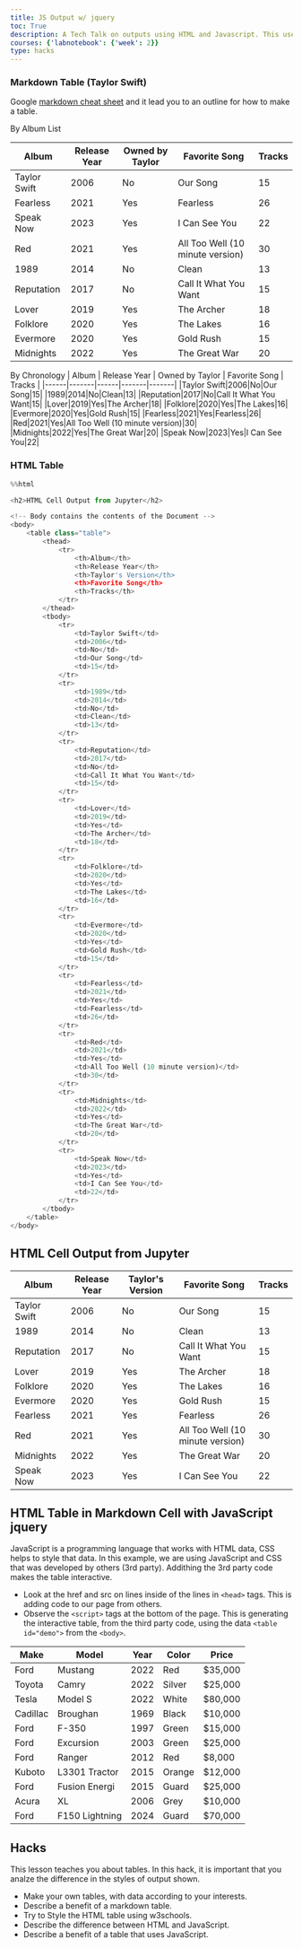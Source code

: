 ```yaml
---
title: JS Output w/ jquery
toc: True
description: A Tech Talk on outputs using HTML and Javascript. This uses jquery for easy onscreen interaction and filtering.
courses: {'labnotebook': {'week': 2}}
type: hacks
---
```


### Markdown Table (Taylor Swift)
Google [markdown cheat sheet](https://www.markdownguide.org/extended-syntax/#tables) and it lead you to an outline for how to make a table.

By Album List

| Album | Release Year | Owned by Taylor | Favorite Song | Tracks |
|------|-------|------|-------|-------|
|Taylor Swift|2006|No|Our Song|15|
|Fearless|2021|Yes|Fearless|26|
|Speak Now|2023|Yes|I Can See You|22|
|Red|2021|Yes|All Too Well (10 minute version)|30|
|1989|2014|No|Clean|13|
|Reputation|2017|No|Call It What You Want|15|
|Lover|2019|Yes|The Archer|18|
|Folklore|2020|Yes|The Lakes|16|
|Evermore|2020|Yes|Gold Rush|15|
|Midnights|2022|Yes|The Great War|20|

By Chronology
| Album | Release Year | Owned by Taylor | Favorite Song | Tracks |
|------|-------|------|-------|-------|
|Taylor Swift|2006|No|Our Song|15|
|1989|2014|No|Clean|13|
|Reputation|2017|No|Call It What You Want|15|
|Lover|2019|Yes|The Archer|18|
|Folklore|2020|Yes|The Lakes|16|
|Evermore|2020|Yes|Gold Rush|15|
|Fearless|2021|Yes|Fearless|26|
|Red|2021|Yes|All Too Well (10 minute version)|30|
|Midnights|2022|Yes|The Great War|20|
|Speak Now|2023|Yes|I Can See You|22|

### HTML Table


```python
%%html

<h2>HTML Cell Output from Jupyter</h2>

<!-- Body contains the contents of the Document -->
<body>
    <table class="table">
        <thead>
            <tr>
                <th>Album</th>
                <th>Release Year</th>
                <th>Taylor's Version</th>
                <th>Favorite Song</th>
                <th>Tracks</th>
            </tr>
        </thead>
        <tbody>
            <tr>
                <td>Taylor Swift</td>
                <td>2006</td>
                <td>No</td>
                <td>Our Song</td>
                <td>15</td>
            </tr>
            <tr>
                <td>1989</td>
                <td>2014</td>
                <td>No</td>
                <td>Clean</td>
                <td>13</td>
            </tr>
            <tr>
                <td>Reputation</td>
                <td>2017</td>
                <td>No</td>
                <td>Call It What You Want</td>
                <td>15</td>
            </tr>
            <tr>
                <td>Lover</td>
                <td>2019</td>
                <td>Yes</td>
                <td>The Archer</td>
                <td>18</td>
            </tr>
            <tr>
                <td>Folklore</td>
                <td>2020</td>
                <td>Yes</td>
                <td>The Lakes</td>
                <td>16</td>
            </tr>
            <tr>
                <td>Evermore</td>
                <td>2020</td>
                <td>Yes</td>
                <td>Gold Rush</td>
                <td>15</td>
            </tr>
            <tr>
                <td>Fearless</td>
                <td>2021</td>
                <td>Yes</td>
                <td>Fearless</td>
                <td>26</td>
            </tr>
            <tr>
                <td>Red</td>
                <td>2021</td>
                <td>Yes</td>
                <td>All Too Well (10 minute version)</td>
                <td>30</td>
            </tr>
            <tr>
                <td>Midnights</td>
                <td>2022</td>
                <td>Yes</td>
                <td>The Great War</td>
                <td>20</td>
            </tr>
            <tr>
                <td>Speak Now</td>
                <td>2023</td>
                <td>Yes</td>
                <td>I Can See You</td>
                <td>22</td>
            </tr>
        </tbody>
    </table>
</body>
```



<h2>HTML Cell Output from Jupyter</h2>

<!-- Body contains the contents of the Document -->
<body>
    <table class="table">
        <thead>
            <tr>
                <th>Album</th>
                <th>Release Year</th>
                <th>Taylor's Version</th>
                <th>Favorite Song</th>
                <th>Tracks</th>
            </tr>
        </thead>
        <tbody>
            <tr>
                <td>Taylor Swift</td>
                <td>2006</td>
                <td>No</td>
                <td>Our Song</td>
                <td>15</td>
            </tr>
            <tr>
                <td>1989</td>
                <td>2014</td>
                <td>No</td>
                <td>Clean</td>
                <td>13</td>
            </tr>
            <tr>
                <td>Reputation</td>
                <td>2017</td>
                <td>No</td>
                <td>Call It What You Want</td>
                <td>15</td>
            </tr>
            <tr>
                <td>Lover</td>
                <td>2019</td>
                <td>Yes</td>
                <td>The Archer</td>
                <td>18</td>
            </tr>
            <tr>
                <td>Folklore</td>
                <td>2020</td>
                <td>Yes</td>
                <td>The Lakes</td>
                <td>16</td>
            </tr>
            <tr>
                <td>Evermore</td>
                <td>2020</td>
                <td>Yes</td>
                <td>Gold Rush</td>
                <td>15</td>
            </tr>
            <tr>
                <td>Fearless</td>
                <td>2021</td>
                <td>Yes</td>
                <td>Fearless</td>
                <td>26</td>
            </tr>
            <tr>
                <td>Red</td>
                <td>2021</td>
                <td>Yes</td>
                <td>All Too Well (10 minute version)</td>
                <td>30</td>
            </tr>
            <tr>
                <td>Midnights</td>
                <td>2022</td>
                <td>Yes</td>
                <td>The Great War</td>
                <td>20</td>
            </tr>
            <tr>
                <td>Speak Now</td>
                <td>2023</td>
                <td>Yes</td>
                <td>I Can See You</td>
                <td>22</td>
            </tr>
        </tbody>
    </table>
</body>



## HTML Table in Markdown Cell with JavaScript jquery
JavaScript is a programming language that works with HTML data, CSS helps to style that data.  In this example, we are using JavaScript and CSS that was developed by others (3rd party).  Addithing the 3rd party code makes the table interactive.
- Look at the href and src on lines inside of the lines in `<head>` tags.  This is adding code to our page from others.
- Observe the `<script>` tags at the bottom of the page.  This is generating the interactive table, from the third party code, using the data `<table id="demo">` from the `<body>`.  

<!-- Head contains information to Support the Document -->
<head>
    <!-- load jQuery and DataTables output style and scripts -->
    <link rel="stylesheet" type="text/css" href="https://cdn.datatables.net/1.13.4/css/jquery.dataTables.min.css">
    <script type="text/javascript" language="javascript" src="https://code.jquery.com/jquery-3.6.0.min.js"></script>
    <script>var define = null;</script>
    <script type="text/javascript" language="javascript" src="https://cdn.datatables.net/1.13.4/js/jquery.dataTables.min.js"></script>
</head>

<!-- Body contains the contents of the Document -->
<body>
    <table id="md_demo" class="table">
        <thead>
            <tr>
                <th>Make</th>
                <th>Model</th>
                <th>Year</th>
                <th>Color</th>
                <th>Price</th>
            </tr>
        </thead>
        <tbody>
            <tr>
                <td>Ford</td>
                <td>Mustang</td>
                <td>2022</td>
                <td>Red</td>
                <td>$35,000</td>
            </tr>
            <tr>
                <td>Toyota</td>
                <td>Camry</td>
                <td>2022</td>
                <td>Silver</td>
                <td>$25,000</td>
            </tr>
            <tr>
                <td>Tesla</td>
                <td>Model S</td>
                <td>2022</td>
                <td>White</td>
                <td>$80,000</td>
            </tr>
            <tr>
                <td>Cadillac</td>
                <td>Broughan</td>
                <td>1969</td>
                <td>Black</td>
                <td>$10,000</td>
            </tr>
            <tr>
                <td>Ford</td>
                <td>F-350</td>
                <td>1997</td>
                <td>Green</td>
                <td>$15,000</td>
            </tr>
            <tr>
                <td>Ford</td>
                <td>Excursion</td>
                <td>2003</td>
                <td>Green</td>
                <td>$25,000</td>
            </tr>
            <tr>
                <td>Ford</td>
                <td>Ranger</td>
                <td>2012</td>
                <td>Red</td>
                <td>$8,000</td>
            </tr>
            <tr>
                <td>Kuboto</td>
                <td>L3301 Tractor</td>
                <td>2015</td>
                <td>Orange</td>
                <td>$12,000</td>
            </tr>
            <tr>
                <td>Ford</td>
                <td>Fusion Energi</td>
                <td>2015</td>
                <td>Guard</td>
                <td>$25,000</td>
            </tr>
            <tr>
                <td>Acura</td>
                <td>XL</td>
                <td>2006</td>
                <td>Grey</td>
                <td>$10,000</td>
            </tr>
            <tr>
                <td>Ford</td>
                <td>F150 Lightning</td>
                <td>2024</td>
                <td>Guard</td>
                <td>$70,000</td>
            </tr>
        </tbody>
    </table>
</body>

<!-- Script is used to embed executable code -->
<script>
    $("#md_demo").DataTable();
</script>


## Hacks
This lesson teaches you about tables.  In this hack, it is important that you analze the difference in the styles of output shown.  
- Make your own tables, with data according to your interests.
- Describe a benefit of a markdown table.
- Try to Style the HTML table using w3schools.
- Describe the difference between HTML and JavaScript.
- Describe a benefit of a table that uses JavaScript.

